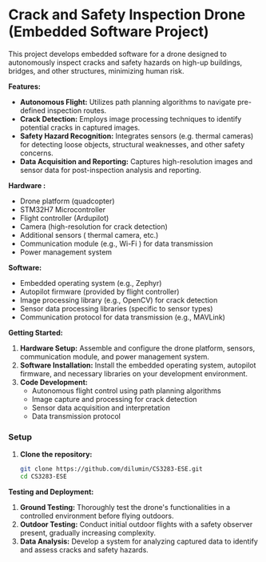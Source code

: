 
# Crack and Safety Inspection Drone (Embedded Software Project)

This project develops embedded software for a drone designed to autonomously inspect cracks and safety hazards on high-up buildings, bridges, and other structures, minimizing human risk.

**Features:**

* **Autonomous Flight:** Utilizes path planning algorithms to navigate pre-defined inspection routes.
* **Crack Detection:** Employs image processing techniques to identify potential cracks in captured images.
* **Safety Hazard Recognition:** Integrates sensors (e.g. thermal cameras) for detecting loose objects, structural weaknesses, and other safety concerns.
* **Data Acquisition and Reporting:** Captures high-resolution images and sensor data for post-inspection analysis and reporting.

**Hardware :**

* Drone platform (quadcopter)
* STM32H7 Microcontroller 
* Flight controller (Ardupilot)
* Camera (high-resolution for crack detection)
* Additional sensors ( thermal camera, etc.)
* Communication module (e.g., Wi-Fi ) for data transmission
* Power management system

**Software:**

* Embedded operating system (e.g.,  Zephyr)
* Autopilot firmware (provided by flight controller)
* Image processing library (e.g., OpenCV) for crack detection
* Sensor data processing libraries (specific to sensor types)
* Communication protocol for data transmission (e.g., MAVLink)

**Getting Started:**

1. **Hardware Setup:** Assemble and configure the drone platform, sensors, communication module, and power management system.
2. **Software Installation:** Install the embedded operating system, autopilot firmware, and necessary libraries on your development environment.
3. **Code Development:** 
   * Autonomous flight control using path planning algorithms
   * Image capture and processing for crack detection
   * Sensor data acquisition and interpretation
   * Data transmission protocol
  
### Setup

1. **Clone the repository:**
   
    ```bash
    git clone https://github.com/dilumin/CS3283-ESE.git
    cd CS3283-ESE
    ```

**Testing and Deployment:**

1. **Ground Testing:** Thoroughly test the drone's functionalities in a controlled environment before flying outdoors.
2. **Outdoor Testing:** Conduct initial outdoor flights with a safety observer present, gradually increasing complexity.
3. **Data Analysis:** Develop a system for analyzing captured data to identify and assess cracks and safety hazards.

